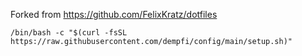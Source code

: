 Forked from https://github.com/FelixKratz/dotfiles

```
/bin/bash -c "$(curl -fsSL https://raw.githubusercontent.com/dempfi/config/main/setup.sh)"
```
